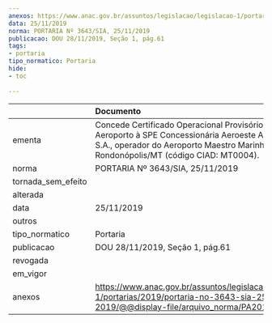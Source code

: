 ```yaml
---
anexos: https://www.anac.gov.br/assuntos/legislacao/legislacao-1/portarias/2019/portaria-no-3643-sia-25-11-2019/@@display-file/arquivo_norma/PA2019-3643.pdf
data: 25/11/2019
norma: PORTARIA Nº 3643/SIA, 25/11/2019
publicacao: DOU 28/11/2019, Seção 1, pág.61
tags:
- portaria
tipo_normatico: Portaria
hide: 
- toc 
 
---
```


|                    | Documento                                                                                                                                                                                    |
|:-------------------|:---------------------------------------------------------------------------------------------------------------------------------------------------------------------------------------------|
| ementa             | Concede Certificado Operacional Provisório de Aeroporto à SPE Concessionária Aeroeste Aeroportos S.A., operador do Aeroporto Maestro Marinho Franco - Rondonópolis/MT (código CIAD: MT0004). |
| norma              | PORTARIA Nº 3643/SIA, 25/11/2019                                                                                                                                                             |
| tornada_sem_efeito |                                                                                                                                                                                              |
| alterada           |                                                                                                                                                                                              |
| data               | 25/11/2019                                                                                                                                                                                   |
| outros             |                                                                                                                                                                                              |
| tipo_normatico     | Portaria                                                                                                                                                                                     |
| publicacao         | DOU 28/11/2019, Seção 1, pág.61                                                                                                                                                              |
| revogada           |                                                                                                                                                                                              |
| em_vigor           |                                                                                                                                                                                              |
| anexos             | https://www.anac.gov.br/assuntos/legislacao/legislacao-1/portarias/2019/portaria-no-3643-sia-25-11-2019/@@display-file/arquivo_norma/PA2019-3643.pdf                                         |